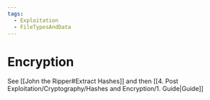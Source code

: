 ```yaml
---
tags:
  - Exploitation
  - FileTypesAndData
---
```

# Encryption

See [[John the Ripper#Extract Hashes]] and then [[4. Post Exploitation/Cryptography/Hashes and Encryption/1. Guide|Guide]]
